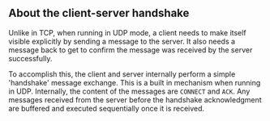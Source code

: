 ## About the client-server handshake ##

Unlike in TCP, when running in UDP mode, a client needs to make itself visible explicitly by sending a message to the server. It also needs a message back to get to confirm the message was received by the server successfully.

To accomplish this, the client and server internally perform a simple 'handshake' message exchange. This is a built in mechanism when running in UDP. Internally, the content of the messages are `CONNECT` and `ACK`. Any messages received from the server before the handshake acknowledgment are buffered and executed sequentially once it is received.